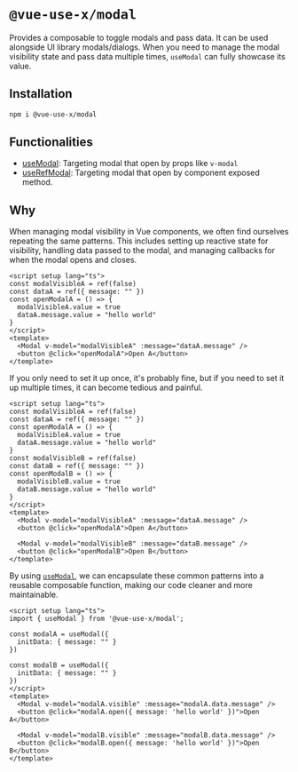 # `@vue-use-x/modal`
Provides a composable to toggle modals and pass data. It can be used alongside UI library modals/dialogs. When you need to manage the modal visibility state and pass data multiple times, `useModal` can fully showcase its value.

## Installation
```sh
npm i @vue-use-x/modal
```

## Functionalities
- [useModal](./use-modal): Targeting modal that open by props like `v-modal`
- [useRefModal](./use-ref-modal): Targeting modal that open by component exposed method.

## Why
When managing modal visibility in Vue components, we often find ourselves repeating the same patterns. This includes setting up reactive state for visibility, handling data passed to the modal, and managing callbacks for when the modal opens and closes.

```vue
<script setup lang="ts">
const modalVisibleA = ref(false)
const dataA = ref({ message: "" })
const openModalA = () => {
  modalVisibleA.value = true
  dataA.message.value = "hello world"
}
</script>
<template>
  <Modal v-model="modalVisibleA" :message="dataA.message" />
  <button @click="openModalA">Open A</button>
</template>
```

If you only need to set it up once, it's probably fine, but if you need to set it up multiple times, it can become tedious and painful.

```vue{8-12,19-20}
<script setup lang="ts">
const modalVisibleA = ref(false)
const dataA = ref({ message: "" })
const openModalA = () => {
  modalVisibleA.value = true
  dataA.message.value = "hello world"
}
const modalVisibleB = ref(false)
const dataB = ref({ message: "" })
const openModalB = () => {
  modalVisibleB.value = true
  dataB.message.value = "hello world"
}
</script>
<template>
  <Modal v-model="modalVisibleA" :message="dataA.message" />
  <button @click="openModalA">Open A</button>
  
  <Modal v-model="modalVisibleB" :message="dataB.message" />
  <button @click="openModalB">Open B</button>
</template>
```

By using [`useModal`](./use-modal), we can encapsulate these common patterns into a reusable composable function, making our code cleaner and more maintainable.

```vue{4-6,9-10,13-14,16-17}
<script setup lang="ts">
import { useModal } from '@vue-use-x/modal';

const modalA = useModal({ 
  initData: { message: "" }
})

const modalB = useModal({ 
  initData: { message: "" }
})
</script>
<template>
  <Modal v-model="modalA.visible" :message="modalA.data.message" />
  <button @click="modalA.open({ message: 'hello world' })">Open A</button>
  
  <Modal v-model="modalB.visible" :message="modalB.data.message" />
  <button @click="modalB.open({ message: 'hello world' })">Open B</button>
</template>
```
